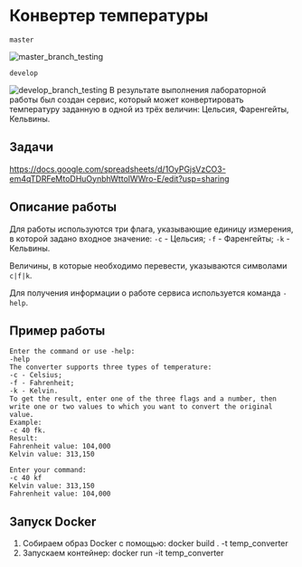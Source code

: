 # Конвертер температуры
`master`

![master_branch_testing](https://github.com/LyashenkoValeria/TempConverter/actions/workflows/test_ci.yml/badge.svg?branch=master)

`develop`

![develop_branch_testing](https://github.com/LyashenkoValeria/TempConverter/actions/workflows/test_ci.yml/badge.svg?branch=develop)
В результате выполнения лабораторной работы был создан сервис, 
который может конвертировать температуру заданную в одной из трёх величин: Цельсия, Фаренгейты, Кельвины.
## Задачи
https://docs.google.com/spreadsheets/d/1OyPGjsVzCO3-em4qTDRFeMtoDHuOynbhWttolWWro-E/edit?usp=sharing

## Описание работы
Для работы используются три флага, указывающие единицу измерения, в которой задано входное значение:
`-c` - Цельсия;
`-f` - Фаренгейты;
`-k` - Кельвины.

Величины, в которые необходимо перевести, указываются символами `c|f|k`.

Для получения информации о работе сервиса используется команда `-help`.

## Пример работы
```
Enter the command or use -help:
-help
The converter supports three types of temperature:
-c - Celsius;
-f - Fahrenheit;
-k - Kelvin.
To get the result, enter one of the three flags and a number, then write one or two values to which you want to convert the original value.
Example:
-c 40 fk.
Result:
Fahrenheit value: 104,000
Kelvin value: 313,150

Enter your command:
-c 40 kf
Kelvin value: 313,150
Fahrenheit value: 104,000
```
## Запуск Docker
1. Собираем образ Docker с помощью: docker build . -t temp_converter
2. Запускаем контейнер: docker run -it temp_converter
